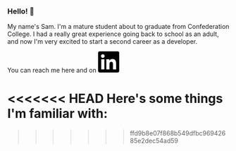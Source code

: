 <!--
A big thank you to the devs over at shields.io for the cool badges! Support them here:
[https://opencollective.com/shields]

Also shout out to [https://simpleicons.org/] for the images.
-->

### Hello! :wave:

My name's Sam. I'm a mature student about to graduate from Confederation College. I had a really great experience going back to school as an adult, and now I'm very excited to start a second career as a developer.

You can reach me here and on [![LinkedIn icon](/assets/linkedin.svg "courtesy of simpleicons.org")](www.linkedin.com/in/samuel-turcotte)

<<<<<<< HEAD
Here's some things I'm familiar with:
=======
>>>>>>> ffd9b8e07f868b549dfbc96942685e2dec54ad59
